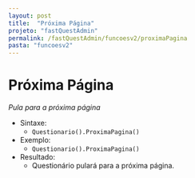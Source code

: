 ```yaml
---
layout: post
title:  "Próxima Página"
projeto: "fastQuestAdmin"
permalink: /fastQuestAdmin/funcoesv2/proximaPagina
pasta: "funcoesv2"
--- 
```


# Próxima Página
*Pula para a próxima página*
- Sintaxe: 
    - `Questionario().ProximaPagina()`
- Exemplo:
    - `Questionario().ProximaPagina()`
- Resultado:
    - Questionário pulará para a próxima página.
